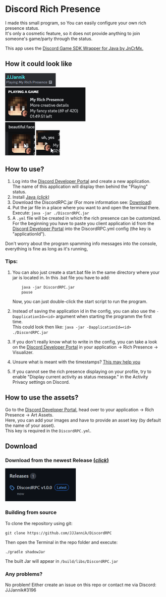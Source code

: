 # Discord Rich Presence

I made this small program, so You can easily configure your own rich presence status. <br>
It's only a cosmetic feature, so it does not provide anything to join someone's game/party through the status. <br>

This app uses the [Discord Game SDK Wrapper for Java by JnCrMx.](https://github.com/JnCrMx/discord-game-sdk4j) <br>

## How it could look like

![status.png](.github/resources/status.png) <br>
![richPresence.png](.github/resources/richPresence.png) <br>
![hoverLarge.png](.github/resources/hoverLarge.png)
![hoverSmall.png](.github/resources/hoverSmall.png)

## How to use?

1. Log into the [Discord Developer Portal](https://discord.com/developers/applications) and create a new application. <br>
   The name of this application will display then behind the "Playing" status.
2. Install [Java *(click)*](https://www.oracle.com/java/technologies/javase/jdk17-archive-downloads.html)
3. Download the DiscordRPC.jar (For more information see: [Download](#download))
4. Put the jar file in a place where you want to and open the terminal there.
   <br>Execute: `java -jar ./DiscordRPC.jar`
5. A `.yml` file will be created in which the rich presence can be customized. <br>
For the beginning you have to paste you client application id from the [Discord Developer Portal](https://discord.com/developers/applications) into the DiscordRPC.yml config (the key is "applicationId").

Don't worry about the program spamming info messages into the console, everything is fine as long as it's running,

### Tips:
1. You can also just create a start.bat file in the same directory where your jar is located in. In this .bat file you have to add:
     ```shell
         java -jar DiscordRPC.jar
         pause 
      ````
      Now, you can just double-click the start script to run the program.

2. Instead of saving the application id in the config, you can also use the `-DapplicationId=<id>` argument when starting the programm the first time. <br>
   This could look then like: `java -jar -DapplicationId=<id> ./DiscordRPC.jar`
3. If you don't really know what to write in the config, you can take a look on the [Discord Developer Portal](https://discord.com/developers/applications) in your application -> Rich Presence -> Visualizer.
4. Unsure what is meant with the timestamps? [This may help you](https://www.unixtimestamp.com/)
5. If you cannot see the rich presence displaying on your profile, try to enable "Display current activity as status message." in the Activity Privacy settings on Discord.

## How to use the assets?

Go to the [Discord Developer Portal](https://discord.com/developers/applications), head over to your application -> Rich Presence -> Art Assets. <br>
Here, you can add your images and have to provide an asset key (by default the name of your asset). <br>
This key is required in the `DiscordRPC.yml`.

## Download

### Download from the newest Release [(*click*)](https://github.com/JJJannik/DiscordRPC/releases)
 ![release.png](.github/resources/release.png)
 
### Building from source

To clone the repository using git:

```shell
git clone https://github.com/JJJannik/DiscordRPC
```

Then open the Terminal in the repo folder and execute:

```
./gradle shadowJar
```

The built Jar will appear in `/build/libs/DiscordRPC.jar`

### Any problems? 
No problem! Either create an issue on this repo or contact me via Discord: JJJannik#3196